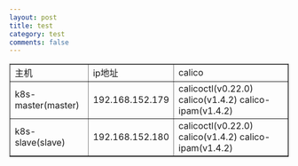 ```yaml
---
layout: post
title: test
category: test
comments: false
---
```

<table border="1">
<tr>
<td>主机</td>
<td>ip地址</td>
<td>calico</td>
</tr>
<tr>
<td>k8s-master(master)</td>
<td>192.168.152.179</td>
<td>calicoctl(v0.22.0)
    calico(v1.4.2) 
    calico-ipam(v1.4.2)</td>
</tr>
<tr>
<td>k8s-slave(slave)</td>
<td>192.168.152.180</td>
<td>calicoctl(v0.22.0) calico(v1.4.2) calico-ipam(v1.4.2)</td>
</tr>
</table>
